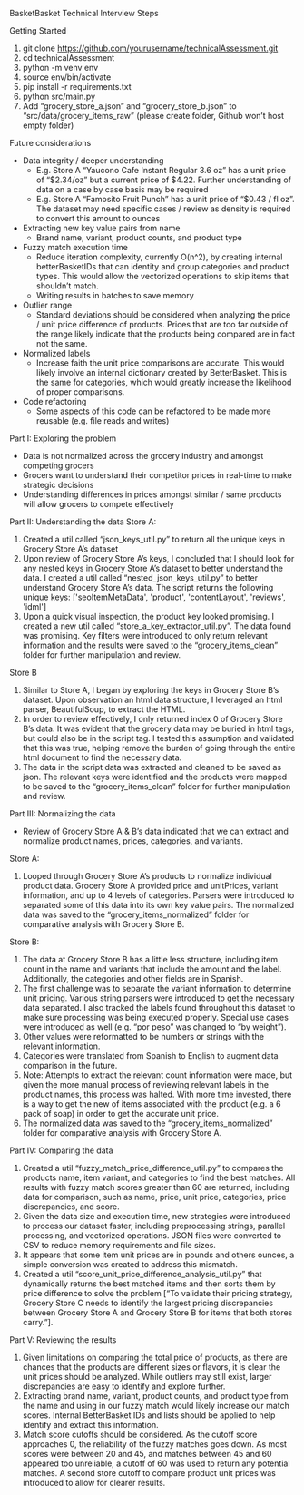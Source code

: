 BasketBasket Technical Interview Steps

Getting Started
1. git clone https://github.com/yourusername/technicalAssessment.git
2. cd technicalAssessment
3. python -m venv env
4. source env/bin/activate
5. pip install -r requirements.txt
6. python src/main.py 
7. Add “grocery_store_a.json” and “grocery_store_b.json” to “src/data/grocery_items_raw” (please create folder, Github won’t host empty folder)

Future considerations
- Data integrity / deeper understanding
    - E.g. Store A “Yaucono Cafe Instant Regular 3.6 oz” has a unit price of “$2.34/oz” but a current price of $4.22. Further understanding of data on a case by case basis may be required
    - E.g. Store A “Famosito Fruit Punch” has a unit price of “$0.43 / fl oz”. The dataset may need specific cases / review as density is required to convert this amount to ounces  
- Extracting new key value pairs from name
    - Brand name, variant, product counts, and product type
- Fuzzy match execution time
    - Reduce iteration complexity, currently O(n^2), by creating internal betterBasketIDs that can identity and group categories and product types. This would allow the vectorized operations to skip items that shouldn’t match.
    - Writing results in batches to save memory 
- Outlier range
    - Standard deviations should be considered when analyzing the price / unit price difference of products. Prices that are too far outside of the range likely indicate that the products being compared are in fact not the same.
- Normalized labels
    - Increase faith the unit price comparisons are accurate. This would likely involve an internal dictionary created by BetterBasket. This is the same for categories, which would greatly increase the likelihood of proper comparisons.
- Code refactoring
    - Some aspects of this code can be refactored to be made more reusable (e.g. file reads and writes) 

Part I: Exploring the problem
- Data is not normalized across the grocery industry and amongst competing grocers 
- Grocers want to understand their competitor prices in real-time to make strategic decisions
- Understanding differences in prices amongst similar / same products will allow grocers to compete effectively  

Part II: Understanding the data
Store A:
1. Created a util called “json_keys_util.py” to return all the unique keys in Grocery Store A’s dataset
2. Upon review of Grocery Store A’s keys, I concluded that I should look for any nested keys in Grocery Store A’s dataset to better understand the data. I created a util called “nested_json_keys_util.py” to better understand Grocery Store A’s data. The script returns the following unique keys: ['seoItemMetaData', 'product', 'contentLayout', 'reviews', 'idml']
3. Upon a quick visual inspection, the product key looked promising. I created a new util called “store_a_key_extractor_util.py”. The data found was promising. Key filters were introduced to only return relevant information and the results were saved to the “grocery_items_clean” folder for further manipulation and review.

Store B
1. Similar to Store A, I began by exploring the keys in Grocery Store B’s dataset. Upon observation an html data structure, I leveraged an html parser, BeautifulSoup, to extract the HTML.
2. In order to review effectively, I only returned index 0 of Grocery Store B’s data. It was evident that the grocery data may be buried in html tags, but could also be in the script tag. I tested this assumption and validated that this was true, helping remove the burden of going through the entire html document to find the necessary data.
3. The data in the script data was extracted and cleaned to be saved as json. The relevant keys were identified and the products were mapped to be saved to the “grocery_items_clean” folder for further manipulation and review. 

Part III: Normalizing the data
- Review of Grocery Store A & B’s data indicated that we can extract and normalize product names, prices, categories, and variants.

Store A:
1. Looped through Grocery Store A’s products to normalize individual product data. Grocery Store A provided price and unitPrices, variant information, and up to 4 levels of categories. Parsers were introduced to separated some of this data into its own key value pairs. The normalized data was saved to the “grocery_items_normalized” folder for comparative analysis with Grocery Store B.

Store B:
1. The data at Grocery Store B has a little less structure, including item count in the name and variants that include the amount and the label. Additionally, the categories and other fields are in Spanish. 
2. The first challenge was to separate the variant information to determine unit pricing. Various string parsers were introduced to get the necessary data separated. I also tracked the labels found throughout this dataset to make sure processing was being executed properly. Special use cases were introduced as well (e.g. “por peso” was changed to “by weight”).
3. Other values were reformatted to be numbers or strings with the relevant information.
4. Categories were translated from Spanish to English to augment data comparison in the future.
5. Note: Attempts to extract the relevant count information were made, but given the more manual process of reviewing relevant labels in the product names, this process was halted. With more time invested, there is a way to get the new of items associated with the product (e.g. a 6 pack of soap) in order to get the accurate unit price.
6. The normalized data was saved to the “grocery_items_normalized” folder for comparative analysis with Grocery Store A.

Part IV: Comparing the data
1. Created a util “fuzzy_match_price_difference_util.py” to compares the products name, item variant, and categories to find the best matches. All results with fuzzy match scores greater than 60 are returned, including data for comparison, such as name, price, unit price, categories, price discrepancies, and score. 
2. Given the data size and execution time, new strategies were introduced to process our dataset faster, including preprocessing strings, parallel processing, and vectorized operations. JSON files were converted to CSV to reduce memory requirements and file sizes.
3. It appears that some item unit prices are in pounds and others ounces, a simple conversion was created to address this mismatch.
4. Created a util “score_unit_price_difference_analysis_util.py” that dynamically returns the best matched items and then sorts them by price difference to solve the problem [“To validate their pricing strategy, Grocery Store C needs to identify the largest pricing discrepancies between Grocery Store A and Grocery Store B for items that both stores carry.”].

Part V: Reviewing the results
1. Given limitations on comparing the total price of products, as there are chances that the products are different sizes or flavors, it is clear the unit prices should be analyzed. While outliers may still exist, larger discrepancies are easy to identify and explore further.
2. Extracting brand name, variant, product counts, and product type from the name and using in our fuzzy match would likely increase our match scores. Internal BetterBasket IDs and lists should be applied to help identify and extract this information.
3. Match score cutoffs should be considered. As the cutoff score approaches 0, the reliability of the fuzzy matches goes down. As most scores were between 20 and 45, and matches between 45 and 60 appeared too unreliable, a cutoff of 60 was used to return any potential matches. A second store cutoff to compare product unit prices was introduced to allow for clearer results.
